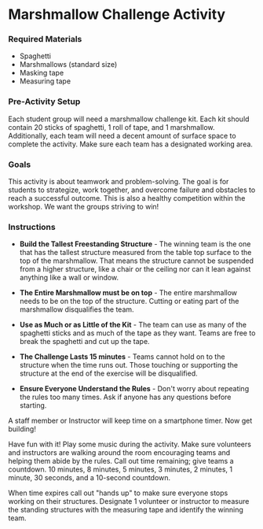 # Marshmallow Challenge Activity

### Required Materials
  * Spaghetti
  * Marshmallows (standard size)
  * Masking tape
  * Measuring tape

### Pre-Activity Setup
  Each student group will need a marshmallow challenge kit.  Each kit should contain 20 sticks of spaghetti, 1 roll of tape, and 1 marshmallow. Additionally, each team will need a decent amount of surface space to complete the activity.  Make sure each team has a designated working area.

### Goals
  This activity is about teamwork and problem-solving.  The goal is for students to strategize, work together, and overcome failure and obstacles to reach a successful outcome.  This is also a healthy competition within the workshop.  We want the groups striving to win!

### Instructions
  * **Build the Tallest Freestanding Structure** - The winning team is the one that has the tallest structure measured from the table top surface to the top of the marshmallow.  That means the structure cannot be suspended from a higher structure, like a chair or the ceiling nor can it lean against anything like a wall or window.

  * **The Entire Marshmallow must be on top** - The entire marshmallow needs to be on the top of the structure.  Cutting or eating part of the marshmallow disqualifies the team.

  * **Use as Much or as Little of the Kit** - The team can use as many of the spaghetti sticks and as much of the tape as they want. Teams are free to break the spaghetti and cut up the tape.


  * **The Challenge Lasts 15 minutes** - Teams cannot hold on to the structure when the time runs out. Those touching or supporting the structure at the end of the exercise will be disqualified.

  * **Ensure Everyone Understand the Rules** - Don't worry about repeating the rules too many times. Ask if anyone has any questions before starting.

A staff member or Instructor will keep time on a smartphone timer.  Now get building!

Have fun with it!  Play some music during the activity. Make sure volunteers and instructors are walking around the room encouraging teams and helping them abide by the rules. Call out time remaining; give teams a countdown. 10 minutes, 8 minutes, 5 minutes, 3 minutes, 2 minutes, 1 minute, 30 seconds, and a 10-second countdown.

When time expires call out "hands up" to make sure everyone stops working on their structures. Designate 1 volunteer or instructor to measure the standing structures with the measuring tape and identify the winning team.
